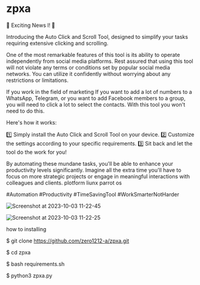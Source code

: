 # zpxa

🚀 Exciting News l! 🚀

Introducing the Auto Click and Scroll Tool, designed to simplify your tasks requiring extensive clicking and scrolling. 

One of the most remarkable features of this tool is its ability to operate independently from social media platforms. Rest assured that using this tool will not violate any terms or conditions set by popular social media networks. You can utilize it confidently without worrying about any restrictions or limitations.

If you work in the field of marketing If you want to add a lot of numbers to a WhatsApp, Telegram, or you want to add  Facebook members to a group, you will need to click a lot to select the contacts. With this tool you won't need to do this.

Here's how it works:

1️⃣ Simply install the Auto Click and Scroll Tool on your device.
2️⃣ Customize the settings according to your specific requirements.
3️⃣ Sit back and let the tool do the work for you!

By automating these mundane tasks, you'll be able to enhance your productivity levels significantly. Imagine all the extra time you'll have to focus on more strategic projects or engage in meaningful interactions with colleagues and clients.
plotform
liunx
parrot os



#Automation #Productivity #TimeSavingTool #WorkSmarterNotHarder




![Screenshot at 2023-10-03 11-22-45](https://github.com/zero1212-a/zpxa/assets/118191591/00b7ce30-8e21-4969-b01a-561ca612c28c)

![Screenshot at 2023-10-03 11-22-25](https://github.com/zero1212-a/zpxa/assets/118191591/31122f92-e328-4432-8cd3-d97043ec2404)



how to installing


$ git clone https://github.com/zero1212-a/zpxa.git

$ cd zpxa

$ bash requirements.sh

$ python3 zpxa.py









